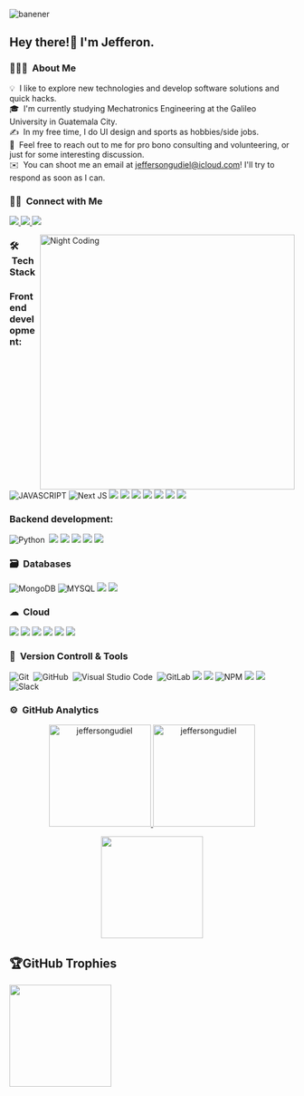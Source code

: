 ![banener](https://github.com/user-attachments/assets/0a7cd302-9bca-4534-a07b-1ce2c9ffdc84)

<h2>Hey there!👋 I'm Jefferon.</h2>

### 👨🏻‍💻 &nbsp;About Me
💡 &nbsp;I like to explore new technologies and develop software solutions and quick hacks.\
🎓 &nbsp;I'm currently studying Mechatronics Engineering at the Galileo University in Guatemala City.\
✍️ &nbsp;In my free time, I do UI design and sports as hobbies/side jobs.\
💬 &nbsp;Feel free to reach out to me for pro bono consulting and volunteering, or just for some interesting discussion.\
✉️ &nbsp;You can shoot me an email at jeffersongudiel@icloud.com! I'll try to respond as soon as I can.

### 🤝🏻 &nbsp;Connect with Me
<p align="left">
<a href="https://www.linkedin.com/in/jefferson-alexander/">
   <img src="https://img.shields.io/badge/LinkedIn-0077B5?style=for-the-badge&logo=linkedin&logoColor=white"/>
</a>
<a href="jeffersongudiel@gmail.com"><img src="https://img.shields.io/badge/Gmail-D14836?style=for-the-badge&logo=gmail&logoColor=white"/>
</a>
  <a href="https://github.com/JeffersonGudiel">
    <img src="https://img.shields.io/badge/GitHub-100000?style=for-the-badge&logo=github&logoColor=white"/>
</a>
</p>

<img align="right" alt="Night Coding" width="450" src="https://i.pinimg.com/originals/81/17/8b/81178b47a8598f0c81c4799f2cdd4057.gif" align="right"/>

### 🛠 &nbsp;Tech Stack

### Frontend development:
![JAVASCRIPT](https://img.shields.io/badge/JavaScript-323330?style=for-the-badge&logo=javascript&logoColor=F7DF1E)
![Next JS](https://img.shields.io/badge/Next-black?style=for-the-badge&logo=next.js&logoColor=white)
![](https://img.shields.io/badge/TypeScript-007ACC?style=for-the-badge&logo=typescript&logoColor=white)
![](https://img.shields.io/badge/HTML5-E34F26?style=for-the-badge&logo=html5&logoColor=white)
![](https://img.shields.io/badge/CSS3-1572B6?style=for-the-badge&logo=css3&logoColor=white)
![](https://img.shields.io/badge/Sass-CC6699?style=for-the-badge&logo=sass&logoColor=white)
![](https://img.shields.io/badge/React-20232A?style=for-the-badge&logo=react&logoColor=61DAFB)
![](https://img.shields.io/badge/Tailwind_CSS-38B2AC?style=for-the-badge&logo=tailwind-css&logoColor=white)
![](https://img.shields.io/badge/Bootstrap-563D7C?style=for-the-badge&logo=bootstrap&logoColor=white)
![]()
![]()


### Backend development:
![Python](https://img.shields.io/badge/Python-14354C?style=for-the-badge&logo=python&logoColor=white)&nbsp;
![](https://img.shields.io/badge/Node.js-43853D?style=for-the-badge&logo=node.js&logoColor=white)
![](https://img.shields.io/badge/Express.js-404D59?style=for-the-badge)
![](https://img.shields.io/badge/Prisma-3982CE?style=for-the-badge&logo=Prisma&logoColor=white)
![](https://img.shields.io/badge/TypeScript-007ACC?style=for-the-badge&logo=typescript&logoColor=white)
![](https://img.shields.io/badge/JavaScript-323330?style=for-the-badge&logo=javascript&logoColor=F7DF1E)


### 🗃 &nbsp;Databases
![MongoDB](https://img.shields.io/badge/MongoDB-4EA94B?style=for-the-badge&logo=mongodb&logoColor=white)
![MYSQL](https://img.shields.io/badge/MySQL-00000F?style=for-the-badge&logo=mysql&logoColor=white)
![](https://img.shields.io/badge/PostgreSQL-316192?style=for-the-badge&logo=postgresql&logoColor=white)
![](https://img.shields.io/badge/SQLite-07405E?style=for-the-badge&logo=sqlite&logoColor=white)

### ☁ &nbsp;Cloud
![](https://img.shields.io/badge/Amazon_AWS-232F3E?style=for-the-badge&logo=amazon-aws&logoColor=white)
![](https://img.shields.io/badge/Heroku-430098?style=for-the-badge&logo=heroku&logoColor=white)
![](https://img.shields.io/badge/Netlify-00C7B7?style=for-the-badge&logo=netlify&logoColor=white)
![](https://img.shields.io/badge/Supabase-181818?style=for-the-badge&logo=supabase&logoColor=white)
![](https://img.shields.io/badge/Vercel-000000?style=for-the-badge&logo=vercel&logoColor=white)
![](https://img.shields.io/badge/Digital_Ocean-0080FF?style=for-the-badge&logo=DigitalOcean&logoColor=white)


### 🧰 &nbsp;Version Controll & Tools 

![Git](https://img.shields.io/badge/git-%23F05033.svg?style=for-the-badge&logo=git&logoColor=white)&nbsp;
![GitHub](https://img.shields.io/badge/github-%23121011.svg?style=for-the-badge&logo=github&logoColor=white)&nbsp;
![Visual Studio Code](https://img.shields.io/badge/Visual%20Studio%20Code-0078d7.svg?style=for-the-badge&logo=visual-studio-code&logoColor=white)&nbsp;
![GitLab](https://img.shields.io/badge/GitLab-330F63?style=for-the-badge&logo=gitlab&logoColor=white)
![](https://img.shields.io/badge/Canva-%2300C4CC.svg?&style=for-the-badge&logo=Canva&logoColor=white)
![](https://img.shields.io/badge/Figma-F24E1E?style=for-the-badge&logo=figma&logoColor=white)
![NPM](https://img.shields.io/badge/NPM-%23000000.svg?style=for-the-badge&logo=npm&logoColor=white)
![](https://img.shields.io/badge/windows%20terminal-4D4D4D?style=for-the-badge&logo=windows%20terminal&logoColor=white)
![](https://img.shields.io/badge/Notion-%23000000.svg?style=for-the-badge&logo=notion&logoColor=white)
![Slack](https://img.shields.io/badge/Slack-4A154B?style=for-the-badge&logo=slack&logoColor=white)
### ⚙️ &nbsp;GitHub Analytics

<p align="center">
<a href="https://github.com/JeffersonGudiel">
  <img height="180em" src="https://github-readme-stats.vercel.app/api/top-langs?username=jeffersongudiel&show_icons=true&theme=algolia&include_all_commits=true&count_private=true" alt="jeffersongudiel"/>
  <img height="180em" src="https://github-readme-stats.vercel.app/api?username=jeffersongudiel&show_icons=true&locale=en&theme=algolia" alt="jeffersongudiel"/>
</a>
</p>
<p align="center">
  <img height="180em" src="https://github-readme-streak-stats.herokuapp.com/?user=jeffersongudiel&theme=dark&hide_border=true"/>
</p>

## 🏆GitHub Trophies
<img height="180em" src="https://github-profile-trophy.vercel.app/?username=jeffersongudiel&theme=discord&no-frame=false&no-bg=false&margin-w=4"/>


